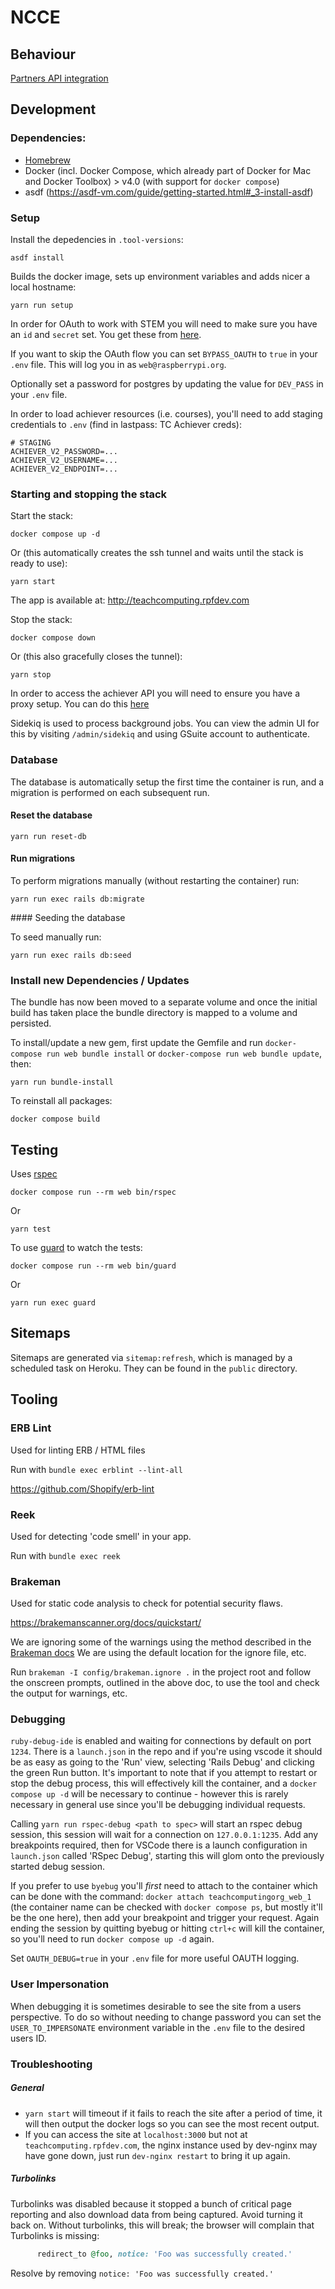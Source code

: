 # NCCE

## Behaviour

[Partners API integration](./doc/partners_api_integration.md)

## Development

### Dependencies:

- [Homebrew](https://brew.sh/)
- Docker (incl. Docker Compose, which already part of Docker for Mac and Docker Toolbox) > v4.0 (with support for `docker compose`)
- asdf (https://asdf-vm.com/guide/getting-started.html#_3-install-asdf)

### Setup

Install the depedencies in `.tool-versions`:

```
asdf install
```

Builds the docker image, sets up environment variables and adds nicer a local hostname:

```
yarn run setup
```

In order for OAuth to work with STEM you will need to make sure you have an `id` and `secret` set. You get these from [here](https://github.com/NCCE/private-documentation/blob/master/OAuth2/stem-oauth2.md).

If you want to skip the OAuth flow you can set `BYPASS_OAUTH` to `true` in your `.env` file. This will log you in as `web@raspberrypi.org`.

Optionally set a password for postgres by updating the value for `DEV_PASS` in your `.env` file.

In order to load achiever resources (i.e. courses), you'll need to add staging credentials to `.env` (find in lastpass: TC Achiever creds):
```
# STAGING
ACHIEVER_V2_PASSWORD=...
ACHIEVER_V2_USERNAME=...
ACHIEVER_V2_ENDPOINT=...
```

### Starting and stopping the stack

Start the stack:

```
docker compose up -d
```

Or (this automatically creates the ssh tunnel and waits until the stack is ready to use):

```
yarn start
```

The app is available at: http://teachcomputing.rpfdev.com

Stop the stack:

```
docker compose down
```

Or (this also gracefully closes the tunnel):

```
yarn stop
```

In order to access the achiever API you will need to ensure you have a proxy setup. You can do this [here](https://github.com/NCCE/private-documentation/blob/master/APIs/rpf-proxy.md)

Sidekiq is used to process background jobs. You can view the admin UI for this by visiting `/admin/sidekiq` and using GSuite account to authenticate.

### Database

The database is automatically setup the first time the container is run, and a migration is performed on each subsequent run.

#### Reset the database

```
yarn run reset-db
```

#### Run migrations

To perform migrations manually (without restarting the container) run:

```
yarn run exec rails db:migrate
```

#### Seeding the database

To seed manually run:

```
yarn run exec rails db:seed
```

### Install new Dependencies / Updates

The bundle has now been moved to a separate volume and once the initial build has taken place the bundle directory is mapped to a volume and persisted.

To install/update a new gem, first update the Gemfile and run `docker-compose run web bundle install` or `docker-compose run web bundle update`, then:

```
yarn run bundle-install
```

To reinstall all packages:

```
docker compose build
```

## Testing

Uses [rspec](https://github.com/rspec/rspec)

```
docker compose run --rm web bin/rspec
```

Or

```
yarn test
```

To use [guard](https://github.com/guard/guard) to watch the tests:

```
docker compose run --rm web bin/guard
```

Or

```
yarn run exec guard
```

## Sitemaps

Sitemaps are generated via `sitemap:refresh`, which is managed by a scheduled task on Heroku. They can be found in the `public` directory.

## Tooling

### ERB Lint

Used for linting ERB / HTML files

Run with `bundle exec erblint --lint-all`

https://github.com/Shopify/erb-lint

### Reek

Used for detecting 'code smell' in your app.

Run with `bundle exec reek`

### Brakeman

Used for static code analysis to check for potential security flaws.

https://brakemanscanner.org/docs/quickstart/

We are ignoring some of the warnings using the method described in the [Brakeman docs](https://brakemanscanner.org/docs/ignoring_false_positives/) We are using the default location for the ignore file, etc.

Run `brakeman -I config/brakeman.ignore .` in the project root and follow the onscreen prompts, outlined in the above doc, to use the tool and check the output for warnings, etc.

### Debugging

`ruby-debug-ide` is enabled and waiting for connections by default on port `1234`. There is a `launch.json` in the repo and if you're using vscode it should be as easy as going to the 'Run' view, selecting 'Rails Debug' and clicking the green Run button. It's important to note that if you attempt to restart or stop the debug process, this will effectively kill the container, and a `docker compose up -d` will be necessary to continue - however this is rarely necessary in general use since you'll be debugging individual requests.

Calling `yarn run rspec-debug <path to spec>` will start an rspec debug session, this session will wait for a connection on `127.0.0.1:1235`. Add any breakpoints required, then for VSCode there is a launch configuration in `launch.json` called 'RSpec Debug', starting this will glom onto the previously started debug session.

If you prefer to use `byebug` you'll _first_ need to attach to the container which can be done with the command: `docker attach teachcomputingorg_web_1` (the container name can be checked with `docker compose ps`, but mostly it'll be the one here), then add your breakpoint and trigger your request. Again ending the session by quitting byebug or hitting `ctrl+c` will kill the container, so you'll need to run `docker compose up -d` again.

Set `OAUTH_DEBUG=true` in your `.env` file for more useful OAUTH logging.

### User Impersonation

When debugging it is sometimes desirable to see the site from a users perspective.
To do so without needing to change password you can set the `USER_TO_IMPERSONATE` environment variable in the `.env` file to the desired users ID.

### Troubleshooting

##### General
- `yarn start` will timeout if it fails to reach the site after a period of time, it will then output the docker logs so you can see the most recent output.
- If you can access the site at `localhost:3000` but not at `teachcomputing.rpfdev.com`, the nginx instance used by dev-nginx may have gone down, just run `dev-nginx restart` to bring it up again.

##### Turbolinks
Turbolinks was disabled because it stopped a bunch of critical page reporting and also download data from being captured. Avoid turning it back on.
Without turbolinks, this will break; the browser will complain that Turbolinks is missing:
```ruby
      redirect_to @foo, notice: 'Foo was successfully created.'
```
Resolve by removing `notice: 'Foo was successfully created.'`
